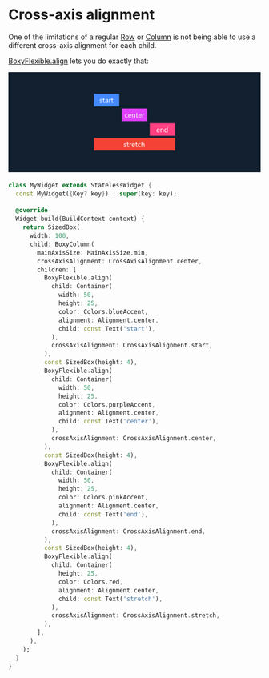 # Cross-axis alignment

One of the limitations of a regular [Row](https://api.flutter.dev/flutter/widgets/Row-class.html) or [Column](https://api.flutter.dev/flutter/widgets/Column-class.html) is not being able to use a different cross-axis alignment for each child.

[BoxyFlexible.align](https://pub.dev/documentation/boxy/latest/flex/BoxyFlexible/BoxyFlexible.align.html) lets you do exactly that:

![BoxyColumn](ftest_yiTCTxZ1s9.png)

```dart
class MyWidget extends StatelessWidget {
  const MyWidget({Key? key}) : super(key: key);

  @override
  Widget build(BuildContext context) {
    return SizedBox(
      width: 100,
      child: BoxyColumn(
        mainAxisSize: MainAxisSize.min,
        crossAxisAlignment: CrossAxisAlignment.center,
        children: [
          BoxyFlexible.align(
            child: Container(
              width: 50,
              height: 25,
              color: Colors.blueAccent,
              alignment: Alignment.center,
              child: const Text('start'),
            ),
            crossAxisAlignment: CrossAxisAlignment.start,
          ),
          const SizedBox(height: 4),
          BoxyFlexible.align(
            child: Container(
              width: 50,
              height: 25,
              color: Colors.purpleAccent,
              alignment: Alignment.center,
              child: const Text('center'),
            ),
            crossAxisAlignment: CrossAxisAlignment.center,
          ),
          const SizedBox(height: 4),
          BoxyFlexible.align(
            child: Container(
              width: 50,
              height: 25,
              color: Colors.pinkAccent,
              alignment: Alignment.center,
              child: const Text('end'),
            ),
            crossAxisAlignment: CrossAxisAlignment.end,
          ),
          const SizedBox(height: 4),
          BoxyFlexible.align(
            child: Container(
              height: 25,
              color: Colors.red,
              alignment: Alignment.center,
              child: const Text('stretch'),
            ),
            crossAxisAlignment: CrossAxisAlignment.stretch,
          ),
        ],
      ),
    );
  }
}
```
